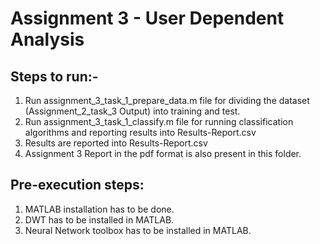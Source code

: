 # Assignment 3 - User Dependent Analysis

## Steps to run:-
1. Run assignment_3_task_1_prepare_data.m file for dividing the dataset (Assignment_2_task_3 Output) into training and test.
2. Run assignment_3_task_1_classify.m file for running classification algorithms and reporting results into Results-Report.csv
3. Results are reported into Results-Report.csv
4. Assignment 3 Report in the pdf format is also present in this folder.

## Pre-execution steps:
1. MATLAB installation has to be done.
2. DWT has to be installed in MATLAB.
3. Neural Network toolbox has to be installed in MATLAB.
